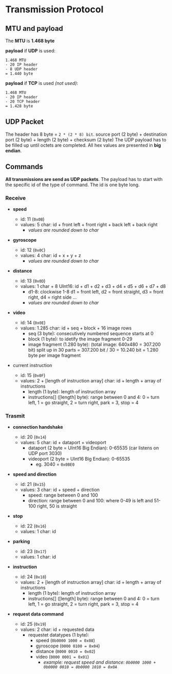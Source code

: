 # Transmission Protocol
## MTU and payload
The __MTU__ is __1.468 byte__


__payload__ if __UDP__ is used:
```
1.468 MTU
- 20 IP header
- 8 UDP header
= 1.440 byte
```


__payload__ if __TCP__ is used <i>(not used)</i>:
```
1.468 MTU
- 20 IP header
- 20 TCP header
= 1.428 byte
```

## UDP Packet
The header has 8 byte = `2 * (2 * 8) bit`. source port (2 byte) + destination port (2 byte) + length (2 byte) + checksum (2 byte)
The UDP payload has to be filled up until octets are completed. All hex values are presented in __big endian__.


## Commands
__All transmissions are send as UDP packets__. The payload has to start with the specific id of the type of command. The id is one byte long. 

### Receive
* __speed__ 
	* id: 11 (`0x0B`)
	* values: 5 char: id + front left + front right + back left + back right
		* <i>values are rounded down to char</i>

* __gyroscope__
	* id: 12 (`0x0C`)
	* values: 4 char: id + x + y + z
		* <i>values are rounded down to char</i>

* __distance__
	* id: 13 (`0x0D`)
	* values: 1 char + 8 UInt16: id + d1 + d2 + d3 + d4 + d5 + d6 + d7 + d8
		* d1-8: clockwise 1-8 d1 = front left, d2 = front straight, d3 = front right, d4 = right side ...
		* <i>values are rounded down to char</i>

* __video__
	* id: 14 (`0x0E`)
	* values: 1.285 char: id + seq + block + 16 image rows
		* seq (3 byte): consecutively numbered sequence starts at 0
		* block (1 byte): to idetify the image fragment 0-29 
		* image fragment (1.280 byte): (total image: 640x480 = 307.200 bit) split up in 30 parts = 307.200 bit / 30 = 10.240 bit = 1.280 byte per image fragment

* current instruction
	* id: 15 (`0x0F`)
	* values: 2 + [length of instruction array] char: id + length + array of instructions
		* length (1 byte): length of instruction array
		* instructions[] ([length] byte): range between 0 and 4: 0 = turn left, 1 = go straight, 2 = turn right, park = 3, stop = 4

### Trasmit
* __connection handshake__
	* id: 20 (`0x14`)
	* values: 5 char: id + dataport + videoport
		* dataport (2 byte = UInt16 Big Endian): 0-65535 (car listens on UDP port 3030)
		* videoport (2 byte = UInt16 Big Endian): 0-65535 
			* eg. 3040 = `0x0BE0`

* __speed and direction__
	* id: 21 (`0x15`)
	* values: 3 char: id + speed + direction
		* speed: range between 0 and 100
		* direction: range between 0 and 100: where 0-49 is left and 51-100 right, 50 is straight

* __stop__
	* id: 22 (`0x16`)
	* values: 1 char: id

* __parking__
	* id: 23 (`0x17`)
	* values: 1 char: id

* __instruction__
	* id: 24 (`0x18`)
	* values: 2 + [length of instruction array] char: id + length + array of instructions
		* length (1 byte): length of instruction array
		* instructions[] ([length] byte): range between 0 and 4: 0 = turn left, 1 = go straight, 2 = turn right, park = 3, stop = 4

* __request data command__
	* id: 25 (`0x19`)
	* values: 2 char: id + requested data
		* requestet datatypes (1 byte):
			* speed (`0b0000 1000 = 0x08`)
			* gyroscope (`0000 0100 = 0x04`)
			* distance (`0000 0010 = 0x02`)
			* video (`0000 0001 = 0x01`)
				* <i>example: request speed and distance: ```0b0000 1000 + 0b0000 0010 = 0b0000 1010 = 0x0A```</i>
